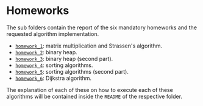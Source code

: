 # Homeworks

The sub folders contain the report of the six mandatory homeworks and the requested algorithm implementation. 

* [`homework_1`](https://github.com/RobertoCorti/Algorithmic-Design/tree/master/homeworks/homework_1): matrix multiplication and Strassen's algorithm.
* [`homework_2`](https://github.com/RobertoCorti/Algorithmic-Design/tree/master/homeworks/homework_2): binary heap.
* [`homework_3`](https://github.com/RobertoCorti/Algorithmic-Design/tree/master/homeworks/homework_3): binary heap (second part).
* [`homework_4`](https://github.com/RobertoCorti/Algorithmic-Design/tree/master/homeworks/homework_4): sorting algorithms.
* [`homework_5`](https://github.com/RobertoCorti/Algorithmic-Design/tree/master/homeworks/homework_5): sorting algorithms (second part).
* [`homework_6`](https://github.com/RobertoCorti/Algorithmic-Design/tree/master/homeworks/homework_6): Dijkstra algorithm.

The explanation of each of these on how to execute each of these algorithms will be contained inside the `README` of the respective folder.
